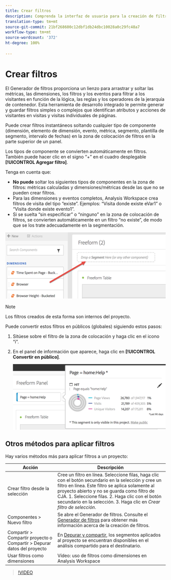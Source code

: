 ```yaml
---
title: Crear filtros
description: Comprenda la interfaz de usuario para la creación de filtros.
translation-type: tm+mt
source-git-commit: 21bf268600c12dbf1db24dbc10028a0c29fc48a7
workflow-type: tm+mt
source-wordcount: '372'
ht-degree: 100%

---
```



# Crear filtros

El Generador de filtros proporciona un lienzo para arrastrar y soltar las métricas, las dimensiones, los filtros y los eventos para filtrar a los visitantes en función de la lógica, las reglas y los operadores de la jerarquía de contenedor. Esta herramienta de desarrollo integrado le permite generar y guardar filtros simples o complejos que identifican atributos y acciones de visitantes en visitas y visitas individuales de páginas.

Puede crear filtros instantáneos soltando cualquier tipo de componente (dimensión, elemento de dimensión, evento, métrica, segmento, plantilla de segmento, intervalo de fechas) en la zona de colocación de filtros en la parte superior de un panel.

Los tipos de componente se convierten automáticamente en filtros. También puede hacer clic en el signo “+” en el cuadro desplegable **[!UICONTROL Agregar filtro]**.

Tenga en cuenta que:

* **No puede** soltar los siguientes tipos de componentes en la zona de filtros: métricas calculadas y dimensiones/métricas desde las que no se pueden crear filtros.
* Para las dimensiones y eventos completos, Analysis Workspace crea filtros de visita del tipo “existe”. Ejemplos: “Visita donde existe eVar1” o “Visita donde existe evento1”.
* Si se suelta “sin especificar” o “ninguno” en la zona de colocación de filtros, se convierten automáticamente en un filtro “no existe”, de modo que se los trate adecuadamente en la segmentación.

![](assets/segment-dropzone.png)

>[!NOTE]
>
>Los filtros creados de esta forma son internos del proyecto.

Puede convertir estos filtros en públicos (globales) siguiendo estos pasos:

1. Sitúese sobre el filtro de la zona de colocación y haga clic en el icono “i”.
1. En el panel de información que aparece, haga clic en **[!UICONTROL Convertir en público]**.

   ![](assets/segment-info.png)

## Otros métodos para aplicar filtros

Hay varios métodos más para aplicar filtros a un proyecto:

| Acción | Descripción |
|--- |--- |
| Crear filtro desde la selección | Cree un filtro en línea. Seleccione filas, haga clic con el botón secundario en la selección y cree un filtro en línea. Este filtro se aplica solamente al proyecto abierto y no se guarda como filtro de CJA. 1. Seleccione filas.  2. Haga clic con el botón secundario en la selección.  3. Haga clic en *Crear filtro de selección*. |
| Componentes > Nuevo filtro | Se abre el Generador de filtros. Consulte el [Generador de filtros](https://docs.adobe.com/content/help/es-ES/analytics/components/segmentation/segmentation-workflow/seg-build.html) para obtener más información acerca de la creación de filtros. |
| Compartir > Compartir proyecto o Compartir > Depurar datos del proyecto | En [Depurar y compartir](https://docs.adobe.com/content/help/es-ES/analytics/analyze/analysis-workspace/curate-share/curate.html#concept_4A9726927E7C44AFA260E2BB2721AFC6), los segmentos aplicados al proyecto se encuentran disponibles en el análisis compartido para el destinatario. |
| Usar filtros como dimensiones | Vídeo: uso de filtros como dimensiones en Analysis Workspace |

>[!VIDEO](https://video.tv.adobe.com/v/23974)
